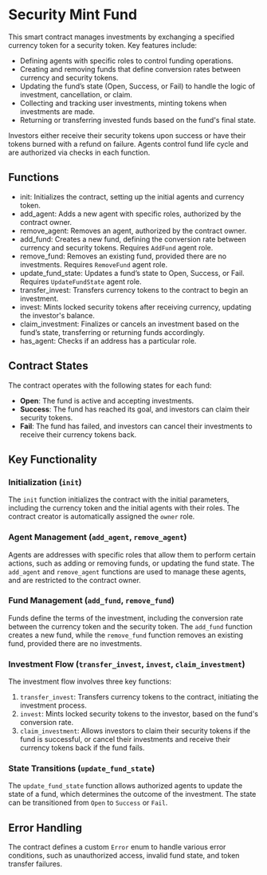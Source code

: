 # Security Mint Fund

This smart contract manages investments by exchanging a specified currency token for a security token. Key features include:

- Defining agents with specific roles to control funding operations.
- Creating and removing funds that define conversion rates between currency and security tokens.
- Updating the fund’s state (Open, Success, or Fail) to handle the logic of investment, cancellation, or claim.
- Collecting and tracking user investments, minting tokens when investments are made.
- Returning or transferring invested funds based on the fund's final state.

Investors either receive their security tokens upon success or have their tokens burned with a refund on failure. Agents control fund life cycle and are authorized via checks in each function.

## Functions

- init: Initializes the contract, setting up the initial agents and currency token.
- add_agent: Adds a new agent with specific roles, authorized by the contract owner.
- remove_agent: Removes an agent, authorized by the contract owner.
- add_fund: Creates a new fund, defining the conversion rate between currency and security tokens. Requires `AddFund` agent role.
- remove_fund: Removes an existing fund, provided there are no investments. Requires `RemoveFund` agent role.
- update_fund_state: Updates a fund’s state to Open, Success, or Fail. Requires `UpdateFundState` agent role.
- transfer_invest: Transfers currency tokens to the contract to begin an investment.
- invest: Mints locked security tokens after receiving currency, updating the investor's balance.
- claim_investment: Finalizes or cancels an investment based on the fund’s state, transferring or returning funds accordingly.
- has_agent: Checks if an address has a particular role.

## Contract States

The contract operates with the following states for each fund:

- **Open**: The fund is active and accepting investments.
- **Success**: The fund has reached its goal, and investors can claim their security tokens.
- **Fail**: The fund has failed, and investors can cancel their investments to receive their currency tokens back.

## Key Functionality

### Initialization (`init`)

The `init` function initializes the contract with the initial parameters, including the currency token and the initial agents with their roles. The contract creator is automatically assigned the `owner` role.

### Agent Management (`add_agent`, `remove_agent`)

Agents are addresses with specific roles that allow them to perform certain actions, such as adding or removing funds, or updating the fund state. The `add_agent` and `remove_agent` functions are used to manage these agents, and are restricted to the contract owner.

### Fund Management (`add_fund`, `remove_fund`)

Funds define the terms of the investment, including the conversion rate between the currency token and the security token. The `add_fund` function creates a new fund, while the `remove_fund` function removes an existing fund, provided there are no investments.

### Investment Flow (`transfer_invest`, `invest`, `claim_investment`)

The investment flow involves three key functions:

1. `transfer_invest`: Transfers currency tokens to the contract, initiating the investment process.
2. `invest`: Mints locked security tokens to the investor, based on the fund's conversion rate.
3. `claim_investment`: Allows investors to claim their security tokens if the fund is successful, or cancel their investments and receive their currency tokens back if the fund fails.

### State Transitions (`update_fund_state`)

The `update_fund_state` function allows authorized agents to update the state of a fund, which determines the outcome of the investment. The state can be transitioned from `Open` to `Success` or `Fail`.

## Error Handling

The contract defines a custom `Error` enum to handle various error conditions, such as unauthorized access, invalid fund state, and token transfer failures.

